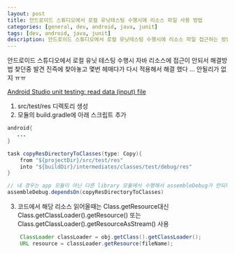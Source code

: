```yaml
---
layout: post
title: 안드로이드 스튜디오에서 로컬 유닛테스팅 수행시에 리소스 파일 사용 방법
categories: [general, dev, android, java, junit]
tags: [dev, android, java, junit]
description: 안드로이드 스튜디오에서 로컬 유닛테스팅 수행시에 리소스 파일 접근하는 방법 기술
---
```


안드로이드 스튜디오에서 로컬 유닛 테스팅 수행시 자바 리소스에 접근이 안되서 해결방법 찾던중 발견
진즉에 찾아놓고 몇번 헤매다가 다시 적용해서 해결 했다 ... 안될리가 없지 ㅠㅠ

[Android Studio unit testing: read data (input) file](http://stackoverflow.com/a/29488904/7830231)

1. src/test/res 디렉토리 생성
2. 모듈의 build.gradle에 아래 스크립트 추가

~~~ java
android{
   ...
}

task copyResDirectoryToClasses(type: Copy){
    from "${projectDir}/src/test/res"
    into "${buildDir}/intermediates/classes/test/debug/res"
}

// 내 경우는 app 모듈이 아닌 다른 library 모듈에서 수행해서 assembleDebug가 안되더라 build 태스크로 대체
assembleDebug.dependsOn(copyResDirectoryToClasses)
~~~

3. 코드에서 해당 리소스 읽어올때는 Class.getResource대신 Class.getClassLoader().getResource() 또는 Class.getClassLoader().getResourceAsStream() 사용

~~~java
    ClassLoader classLoader = obj.getClass().getClassLoader();
    URL resource = classLoader.getResource(fileName); 
~~~
